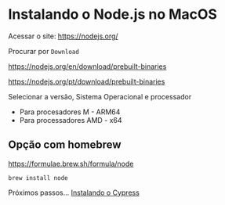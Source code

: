 # Instalando o Node.js no MacOS

Acessar o site: https://nodejs.org/

Procurar por `Download`

https://nodejs.org/en/download/prebuilt-binaries

https://nodejs.org/pt/download/prebuilt-binaries

Selecionar a versão, Sistema Operacional e processador

- Para procesadores M - ARM64
- Para processadores AMD - x64


## Opção com homebrew

https://formulae.brew.sh/formula/node

```
brew install node
```

Próximos passos... [Instalando o Cypress](cypress.md)